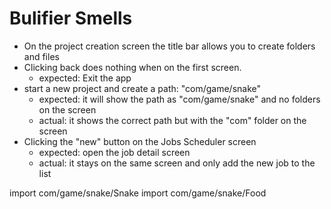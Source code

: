 # Bulifier Smells

 - On the project creation screen the title bar allows you to create folders and files
 - Clicking back does nothing when on the first screen.
   - expected: Exit the app
 - start a new project and create a path: "com/game/snake"
   - expected: it will show the path as "com/game/snake" and no folders on the screen
   - actual: it shows the correct path but with the "com" folder on the screen
 - Clicking the "new" button on the Jobs Scheduler screen
   - expected: open the job detail screen
   - actual: it stays on the same screen and only add the new job to the list

import com/game/snake/Snake
import com/game/snake/Food